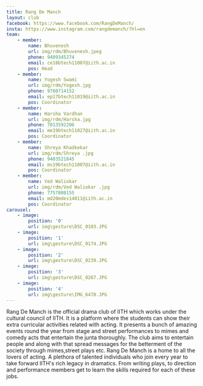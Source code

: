 ```yaml
---
title: Rang De Manch
layout: club
facebook: https://www.facebook.com/RangDeManch/
insta: https://www.instagram.com/rangdemanch/?hl=en
team:
    - member:
        name: Bhuvenesh	
        url: img/rdm/Bhuvenesh.jpeg
        phone: 9409345274
        email: ce18btech11007@iith.ac.in
        pos: Head
    - member:
        name: Yogesh Swami
        url: img/rdm/Yogesh.jpg
        phone: 9780714152
        email: ep17btech11019@iith.ac.in
        pos: Coordinator
    - member:
        name: Harsha Vardhan
        url: img/rdm/Harsha.jpg
        phone: 7013592206
        email: me19btech11027@iith.ac.in
        pos: Coordinator
    - member:
        name: Shreya Khadkekar
        url: img/rdm/Shreya .jpg
        phone: 9403521845
        email: ms19btech11007@iith.ac.in
        pos: Coordinator
    - member:
        name: Ved Waliokar
        url: img/rdm/Ved Waliokar .jpg
        phone: 7757808155
        email: md20mdes14011@iith.ac.in
        pos: Coordinator
carousel:
    - image:
        position: '0'
        url: img\gesture\DSC_0103.JPG
    - image: 
        position: '1'
        url: img\gesture\DSC_0174.JPG
    - image:
        position: '2'
        url: img\gesture\DSC_0239.JPG
    - image: 
        position: '3'
        url: img\gesture\DSC_0267.JPG
    - image: 
        position: '4'
        url: img\gesture\IMG_6478.JPG
---
```


Rang De Manch is the official drama club of IITH which works under the cultural council of IITH. It is a platform where the students can show their extra curricular activities related with acting. It presents a bunch of amazing events round the year from stage and street performances to mimes and comedy acts that entertain the junta thoroughly. The club aims to entertain people and along with that spread messages for the betterment of the society through mimes,street plays etc. Rang De Manch is a home to all the lovers of acting. A plethora of talented individuals who join every year to take forward IITH's rich legacy in dramatics. From writing plays, to direction and performance members get to learn the skills required for each of these jobs.
